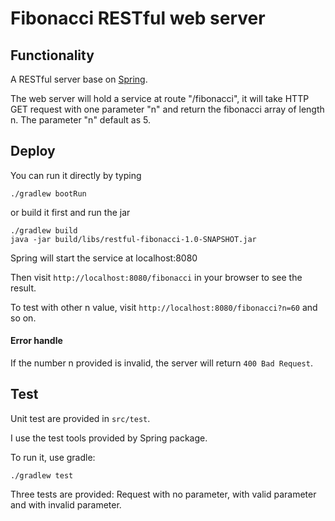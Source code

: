 # Fibonacci RESTful web server

## Functionality

A RESTful server base on [Spring](https://spring.io).

The web server will hold a service at route "/fibonacci", 
it will take HTTP GET request with one parameter "n" and return the fibonacci array of length n.
The parameter "n" default as 5.

## Deploy

You can run it directly by typing
```
./gradlew bootRun
```

or build it first and run the jar

```
./gradlew build
java -jar build/libs/restful-fibonacci-1.0-SNAPSHOT.jar
```

Spring will start the service at localhost:8080

Then visit `http://localhost:8080/fibonacci` in your browser to see the result.

To test with other n value, visit `http://localhost:8080/fibonacci?n=60` and so on.

#### Error handle

If the number n provided is invalid, the server will return `400 Bad Request`.

## Test

Unit test are provided in `src/test`. 

I use the test tools provided by Spring package.

To run it, use gradle:
```
./gradlew test
```

Three tests are provided: Request with no parameter, with valid parameter and with invalid parameter.
